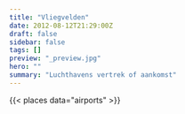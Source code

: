 ```yaml
---
title: "Vliegvelden"
date: 2012-08-12T21:29:00Z
draft: false
sidebar: false
tags: []
preview: "_preview.jpg"
hero: ""
summary: "Luchthavens vertrek of aankomst"
---
```

{{< places data="airports" >}}
